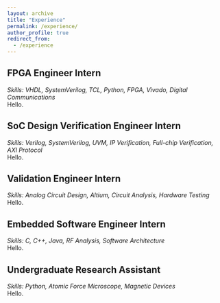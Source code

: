 ```yaml
---
layout: archive
title: "Experience"
permalink: /experience/
author_profile: true
redirect_from:
  - /experience
---
```


FPGA Engineer Intern
------
_Skills: VHDL, SystemVerilog, TCL, Python, FPGA, Vivado, Digital Communications_<br>
Hello.

SoC Design Verification Engineer Intern
------
_Skills: Verilog, SystemVerilog, UVM, IP Verification, Full-chip Verification, AXI Protocol_<br>
Hello.

Validation Engineer Intern
------
_Skills: Analog Circuit Design, Altium, Circuit Analysis, Hardware Testing_<br>
Hello.

Embedded Software Engineer Intern
------
_Skills: C, C++, Java, RF Analysis, Software Architecture_<br>
Hello.

Undergraduate Research Assistant
------
_Skills: Python, Atomic Force Microscope, Magnetic Devices_<br>
Hello.